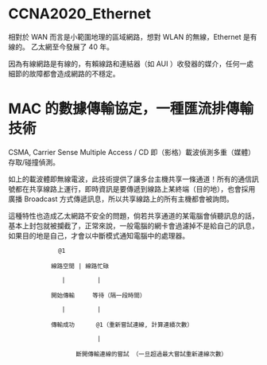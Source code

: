 # CCNA2020_Ethernet
相對於 WAN 而言是小範圍地理的區域網路，想對 WLAN 的無線，Ethernet 是有線的。
乙太網至今發展了 40 年。

因為有線網路是有線的，有賴線路和連結器（如 AUI ）收發器的媒介，任何一處細節的故障都會造成網路的不穩定。

# MAC 的數據傳輸協定，一種匯流排傳輸技術

CSMA, Carrier Sense Multiple Access / CD 即（影格）載波偵測多重（媒體）存取/碰撞偵測。

如上的載波體即無線電波，此技術提供了讓多台主機共享一條通道！所有的通信訊號都在共享線路上運行，即時資訊是要傳遞到線路上某終端（目的地），也會採用廣播 Broadcast 方式傳遞訊息，所以共享線路上的所有主機都會被詢問。

這種特性也造成乙太網路不安全的問題，倘若共享通道的某電腦會偵聽訊息的話，基本上封包就被攔截了，正常來說，一般電腦的網卡會過濾掉不是給自己的訊息，如果目的地是自己，才會以中斷模式通知電腦中的處理器。

                  @1

                線路空閒 | 線路忙碌

                   |         |

                開始傳輸     等待（隔一段時間）

                   |         |

                傳輸成功      @1（重新嘗試連線, 計算連續次數）
 
                             |

                       斷開傳輸連線的嘗試 （一旦超過最大嘗試重新連線次數）
